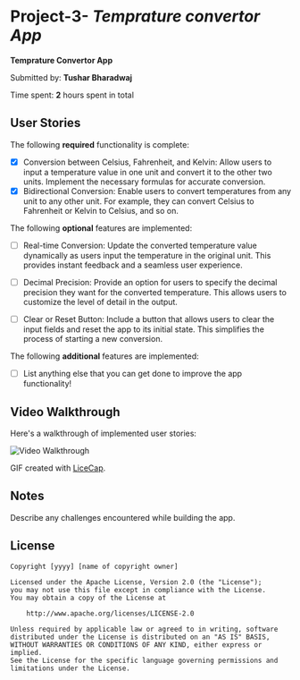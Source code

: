 # Project-3- *Temprature convertor App*

**Temprature Convertor App** 

Submitted by: **Tushar Bharadwaj**

Time spent: **2** hours spent in total

## User Stories

The following **required** functionality is complete:

* [x] Conversion between Celsius, Fahrenheit, and Kelvin: Allow users to input a temperature value in one unit and convert it to the other two units. Implement the necessary formulas for accurate conversion.
* [x] Bidirectional Conversion: Enable users to convert temperatures from any unit to any other unit. For example, they can convert Celsius to Fahrenheit or Kelvin to Celsius, and so on.

The following **optional** features are implemented:

* [ ] Real-time Conversion: Update the converted temperature value dynamically as users input the temperature in the original unit. This provides instant feedback and a seamless user experience.
* [ ] Decimal Precision: Provide an option for users to specify the decimal precision they want for the converted temperature. This allows users to customize the level of detail in the output.
* [ ] Clear or Reset Button: Include a button that allows users to clear the input fields and reset the app to its initial state. This simplifies the process of starting a new conversion.


The following **additional** features are implemented:

- [ ] List anything else that you can get done to improve the app functionality!

## Video Walkthrough

Here's a walkthrough of implemented user stories:

<img src='http://i.imgur.com/link/to/your/gif/file.gif' title='Video Walkthrough' width='' alt='Video Walkthrough' />

GIF created with [LiceCap](http://www.cockos.com/licecap/).

## Notes

Describe any challenges encountered while building the app.

## License

    Copyright [yyyy] [name of copyright owner]

    Licensed under the Apache License, Version 2.0 (the "License");
    you may not use this file except in compliance with the License.
    You may obtain a copy of the License at

        http://www.apache.org/licenses/LICENSE-2.0

    Unless required by applicable law or agreed to in writing, software
    distributed under the License is distributed on an "AS IS" BASIS,
    WITHOUT WARRANTIES OR CONDITIONS OF ANY KIND, either express or implied.
    See the License for the specific language governing permissions and
    limitations under the License.
